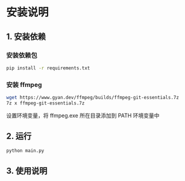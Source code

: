 # 安装说明

## 1. 安装依赖

### 安装依赖包
```bash
pip install -r requirements.txt
```

### 安装 ffmpeg
```bash
wget https://www.gyan.dev/ffmpeg/builds/ffmpeg-git-essentials.7z
7z x ffmpeg-git-essentials.7z
```
设置环境变量，将 ffmpeg.exe 所在目录添加到 PATH 环境变量中

## 2. 运行
```bash
python main.py
```

## 3. 使用说明




